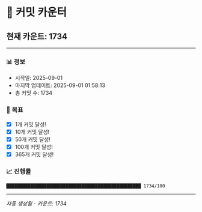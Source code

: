 # 🔢 커밋 카운터

## 현재 카운트: 1734

---

### 📊 정보
- 시작일: 2025-09-01
- 마지막 업데이트: 2025-09-01 01:58:13
- 총 커밋 수: 1734

### 🎯 목표
- [x] 1개 커밋 달성!
- [x] 10개 커밋 달성!
- [x] 50개 커밋 달성!
- [x] 100개 커밋 달성!
- [x] 365개 커밋 달성!

### 📈 진행률
```
██████████████████████████████████████████████████ 1734/100
```

---
*자동 생성됨 - 카운트: 1734*
